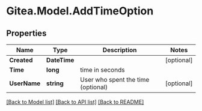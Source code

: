
# Gitea.Model.AddTimeOption

## Properties

Name | Type | Description | Notes
------------ | ------------- | ------------- | -------------
**Created** | **DateTime** |  | [optional] 
**Time** | **long** | time in seconds | 
**UserName** | **string** | User who spent the time (optional) | [optional] 

[[Back to Model list]](../README.md#documentation-for-models)
[[Back to API list]](../README.md#documentation-for-api-endpoints)
[[Back to README]](../README.md)

